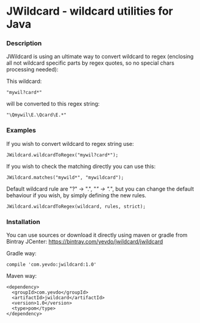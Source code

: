 # JWildcard - wildcard utilities for Java

### Description
JWildcard is using an ultimate way to convert wildcard to regex (enclosing all not wildcard specific parts by regex quotes, so no special chars processing needed):

This wildcard:

    "mywil?card*"

will be converted to this regex string:

    "\Qmywil\E.\Qcard\E.*"

### Examples
If you wish to convert wildcard to regex string use:

    JWildcard.wildcardToRegex("mywil?card*");

If you wish to check the matching directly you can use this:

    JWildcard.matches("mywild*", "mywildcard");


Default wildcard rule are "?" -> ".", "*" -> ".*", but you can change the default behaviour if you wish, by simply defining the new rules.

    JWildcard.wildcardToRegex(wildcard, rules, strict);

### Installation

You can use sources or download it directly using maven or gradle from Bintray JCenter: https://bintray.com/yevdo/jwildcard/jwildcard

Gradle way:

    compile 'com.yevdo:jwildcard:1.0'


Maven way:

    <dependency>
      <groupId>com.yevdo</groupId>
      <artifactId>jwildcard</artifactId>
      <version>1.0</version>
      <type>pom</type>
    </dependency>